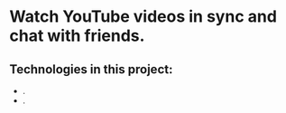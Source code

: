 # Watch YouTube videos in sync and chat with friends.

## Technologies in this project:
  - .
  - .
